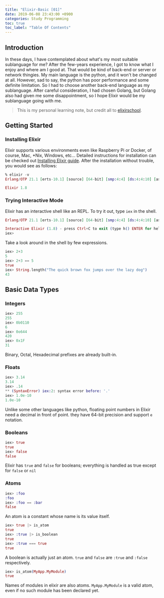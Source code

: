 ```yaml
---
title: "Elixir-Basic [01]"
date: 2019-06-08 23:43:00 +0900
categories: Study Programming
toc: true
toc_label: "Table Of Contents"
---
```


## Introduction
In these days, I have contemplated about what's my most suitable sublanguage for me?
After the few-years experience, I got to know what I enjoy and where am I good at.
That would be kind of back-end or server or network thingies.
My main language is the python, and it won't be changed at all. 
However, sad to say, the python has poor performance and some definite limitation.
So I had to choose another back-end language as my sublanguage.
After careful consideration, I had chosen Golang, but Golang also had given me some disappointment, so I hope Elixir would be my sublanguage going with me.

> This is my personal learning note, but credit all to [elixirschool](https://elixirschool.com/en).

## Getting Started

### Installing Elixir
Elixir supports various environments even like Raspberry Pi or Docker, of course, Mac, *Nix, Windows, etc...
Detailed instructions for installation can be checked out [Installing Elixir guide](https://elixir-lang.org/install.html).
After the installation without trouble, you would see as follows:  
~~~Elixir
% elixir -v
Erlang/OTP 21.1 [erts-10.1] [source] [64-bit] [smp:4:4] [ds:4:4:10] [async-threads:10] [hipe] [kernel-poll:false] [dtrace]

Elixir 1.8
~~~

### Trying Interactive Mode
Elixir has an interactive shell like an REPL. To try it out, type `iex` in the shell.
~~~Elixir
Erlang/OTP 21.1 [erts-10.1] [source] [64-bit] [smp:4:4] [ds:4:4:10] [async-threads:10] [hipe] [kernel-poll:false] [dtrace]

Interactive Elixir (1.8) - press Ctrl+C to exit (type h() ENTER for help)
iex>
~~~

Take a look around in the shell by few expressions.

~~~Elixir
iex> 2+3
5
iex> 2+3 == 5
true
iex> String.length("The quick brown fox jumps over the lazy dog")
43
~~~

## Basic Data Types

### Integers
~~~Elixir
iex> 255
255
iex> 0b0110
6
iex> 0o644
420
iex> 0x1F
31
~~~
Binary, Octal, Hexadecimal prefixes are already built-in.

### Floats
~~~Elixir
iex> 3.14
3.14
iex> .14
** (SyntaxError) iex:2: syntax error before: '.'
iex> 1.0e-10
1.0e-10
~~~
Unlike some other languages like python, floating point numbers in Elixir need a decimal in front of point. they have 64-bit precision and support `e` notation.

### Booleans
~~~Elixir
iex> true
true
iex> false
false
~~~
Elixir has `true` and `false` for booleans; everything is handled as true except for `false` or `nil`

### Atoms
~~~ Elixir
iex> :foo
:foo
iex> :foo == :bar
false
~~~
An atom is a constant whose name is its value itself. 

~~~ Elixir
iex> true |> is_atom
true
iex> :true |> is_boolean
true
iex> :true === true
true
~~~
A boolean is actually just an atom. `true` and `false` are `:true` and `:false` respectively.

~~~ elixir
iex> is_atom(MyApp.MyModule)
true
~~~
Names of modules in elixir are also atoms. `MyApp.MyModule` is a valid atom, even if no such module has been declared yet.

